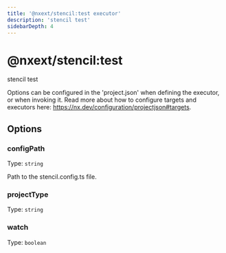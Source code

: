 ```yaml
---
title: '@nxext/stencil:test executor'
description: 'stencil test'
sidebarDepth: 4
---
```


# @nxext/stencil:test

stencil test

Options can be configured in the 'project.json' when defining the executor, or when invoking it. Read more about how to configure targets and executors here: https://nx.dev/configuration/projectjson#targets.

## Options

### configPath

Type: `string`

Path to the stencil.config.ts file.

### projectType

Type: `string`

### watch

Type: `boolean`
